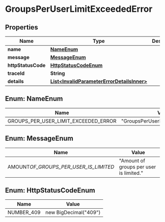 # GroupsPerUserLimitExceededError

## Properties

| Name               | Type                                                                                      | Description | Notes      |
| ------------------ | ----------------------------------------------------------------------------------------- | ----------- | ---------- |
| **name**           | [**NameEnum**](#NameEnum)                                                                 |             |            |
| **message**        | [**MessageEnum**](#MessageEnum)                                                           |             |            |
| **httpStatusCode** | [**HttpStatusCodeEnum**](#HttpStatusCodeEnum)                                             |             |            |
| **traceId**        | **String**                                                                                |             |            |
| **details**        | [**List&lt;InvalidParameterErrorDetailsInner&gt;**](InvalidParameterErrorDetailsInner.md) |             | [optional] |

## Enum: NameEnum

| Name                                 | Value                                       |
| ------------------------------------ | ------------------------------------------- |
| GROUPS_PER_USER_LIMIT_EXCEEDED_ERROR | &quot;GroupsPerUserLimitExceededError&quot; |

## Enum: MessageEnum

| Name                                  | Value                                             |
| ------------------------------------- | ------------------------------------------------- |
| AMOUNT*OF_GROUPS_PER_USER_IS_LIMITED* | &quot;Amount of groups per user is limited.&quot; |

## Enum: HttpStatusCodeEnum

| Name       | Value                           |
| ---------- | ------------------------------- |
| NUMBER_409 | new BigDecimal(&quot;409&quot;) |
